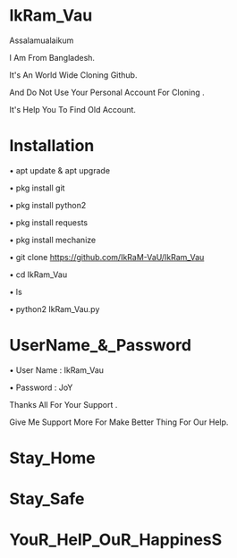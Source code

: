# IkRam_Vau

Assalamualaikum

I Am From Bangladesh.

It's An World Wide Cloning Github.

And Do Not Use Your Personal Account 
For Cloning .

It's Help You To Find Old Account.

# Installation

• apt update & apt upgrade

• pkg install git

• pkg install python2

• pkg install requests

• pkg install mechanize

• git clone https://github.com/IkRaM-VaU/IkRam_Vau

• cd IkRam_Vau

• ls

• python2 IkRam_Vau.py

# UserName_&_Password

• User Name : IkRam_Vau

• Password : JoY



Thanks All For Your Support .

Give Me Support More For Make Better Thing For Our Help.

# Stay_Home
# Stay_Safe
# YouR_HelP_OuR_HappinesS
